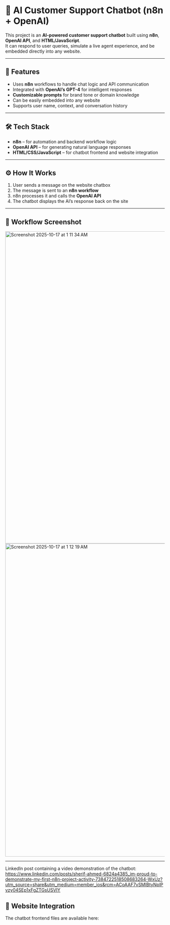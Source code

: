 # 🤖 AI Customer Support Chatbot (n8n + OpenAI)

This project is an **AI-powered customer support chatbot** built using **n8n**, **OpenAI API**, and **HTML/JavaScript**.  
It can respond to user queries, simulate a live agent experience, and be embedded directly into any website.

---

## 🧠 Features
- Uses **n8n** workflows to handle chat logic and API communication  
- Integrated with **OpenAI’s GPT-4** for intelligent responses  
- **Customizable prompts** for brand tone or domain knowledge  
- Can be easily embedded into any website  
- Supports user name, context, and conversation history

---

## 🛠️ Tech Stack
- **n8n** – for automation and backend workflow logic  
- **OpenAI API** – for generating natural language responses  
- **HTML/CSS/JavaScript** – for chatbot frontend and website integration  

---

## ⚙️ How It Works
1. User sends a message on the website chatbox  
2. The message is sent to an **n8n workflow**  
3. n8n processes it and calls the **OpenAI API**  
4. The chatbot displays the AI’s response back on the site  

---

## 📸 Workflow Screenshot
<img width="1710" height="987" alt="Screenshot 2025-10-17 at 1 11 34 AM" src="https://github.com/user-attachments/assets/5d3bb923-ce69-4b0e-b077-6728006c6687" />

<img width="1710" height="990" alt="Screenshot 2025-10-17 at 1 12 19 AM" src="https://github.com/user-attachments/assets/a9276dfe-a93b-4989-b45e-d30b977c26e5" />

---


LinkedIn post containing a video demonstration of the chatbot:
https://www.linkedin.com/posts/sherif-ahmed-6824a4385_im-proud-to-demonstrate-my-first-n8n-project-activity-7384722518508683264-WxUz?utm_source=share&utm_medium=member_ios&rcm=ACoAAF7vSMIBtyNplPvzy04SEp1xFgZTGsUSVIY

## 🧩 Website Integration
The chatbot frontend files are available here:
